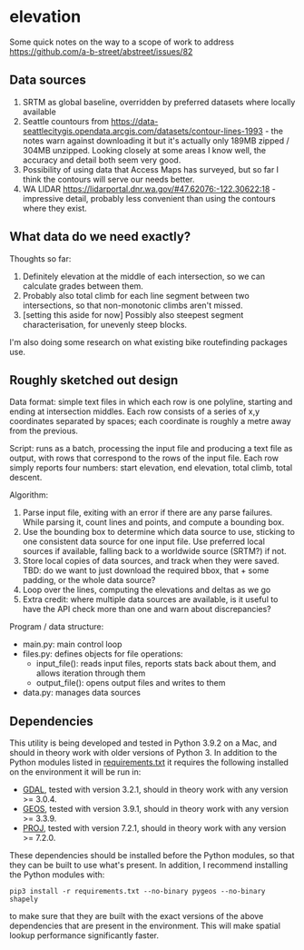 # elevation

Some quick notes on the way to a scope of work to address https://github.com/a-b-street/abstreet/issues/82

## Data sources

1. SRTM as global baseline, overridden by preferred datasets where locally available
2. Seattle countours from https://data-seattlecitygis.opendata.arcgis.com/datasets/contour-lines-1993 - the notes warn against downloading it but it's actually only 189MB zipped / 304MB unzipped.  Looking closely at some areas I know well, the accuracy and detail both seem very good.
3. Possibility of using data that Access Maps has surveyed, but so far I think the contours will serve our needs better.
4. WA LIDAR https://lidarportal.dnr.wa.gov/#47.62076:-122.30622:18 - impressive detail, probably less convenient than using the contours where they exist.

## What data do we need exactly?

Thoughts so far:

1. Definitely elevation at the middle of each intersection, so we can calculate grades between them.
2. Probably also total climb for each line segment between two intersections, so that non-monotonic climbs aren't missed.
3. [setting this aside for now] Possibly also steepest segment characterisation, for unevenly steep blocks.

I'm also doing some research on what existing bike routefinding packages use.

## Roughly sketched out design

Data format: simple text files in which each row is one polyline, starting and ending at intersection middles.  Each row consists of a series of x,y coordinates separated by spaces; each coordinate is roughly a metre away from the previous.

Script: runs as a batch, processing the input file and producing a text file as output, with rows that correspond to the rows of the input file.  Each row simply reports four numbers: start elevation, end elevation, total climb, total descent.

Algorithm:
1. Parse input file, exiting with an error if there are any parse failures.  While parsing it, count lines and points, and compute a bounding box.
2. Use the bounding box to determine which data source to use, sticking to one consistent data source for one input file.  Use preferred local sources if available, falling back to a worldwide source (SRTM?) if not.
3. Store local copies of data sources, and track when they were saved.  TBD: do we want to just download the required bbox, that + some padding, or the whole data source?
4. Loop over the lines, computing the elevations and deltas as we go
5. Extra credit: where multiple data sources are available, is it useful to have the API check more than one and warn about discrepancies?

Program / data structure:

* main.py: main control loop
* files.py: defines objects for file operations:
	* input_file(): reads input files, reports stats back about them, and allows iteration through them
	* output_file(): opens output files and writes to them
* data.py: manages data sources

## Dependencies

This utility is being developed and tested in Python 3.9.2 on a Mac, and should in theory work with older versions of Python 3.  In addition to the Python modules listed in [requirements.txt](requirements.txt) it requires the following installed on the environment it will be run in:

* [GDAL](https://www.gdal.org/), tested with version 3.2.1, should in theory work with any version >= 3.0.4.
* [GEOS](https://trac.osgeo.org/geos), tested with version 3.9.1, should in theory work with any version >= 3.3.9.
* [PROJ](https://proj.org/), tested with version 7.2.1, should in theory work with any version >= 7.2.0.

These dependencies should be installed before the Python modules, so that they can be built to use what's present.  In addition, I recommend installing the Python modules with:

`pip3 install -r requirements.txt --no-binary pygeos --no-binary shapely`

to make sure that they are built with the exact versions of the above dependencies that are present in the environment.  This will make spatial lookup performance significantly faster.
